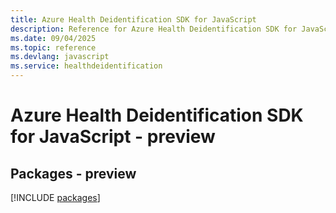 ```yaml
---
title: Azure Health Deidentification SDK for JavaScript
description: Reference for Azure Health Deidentification SDK for JavaScript
ms.date: 09/04/2025
ms.topic: reference
ms.devlang: javascript
ms.service: healthdeidentification
---
```

# Azure Health Deidentification SDK for JavaScript - preview
## Packages - preview
[!INCLUDE [packages](health-deidentification-index.md)]